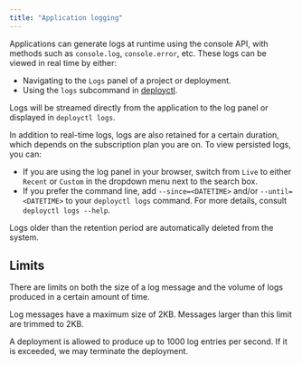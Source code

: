 ```yaml
---
title: "Application logging"
---
```


Applications can generate logs at runtime using the console API, with methods
such as `console.log`, `console.error`, etc. These logs can be viewed in real
time by either:

- Navigating to the `Logs` panel of a project or deployment.
- Using the `logs` subcommand in [deployctl](/deploy/classic/deployctl).

Logs will be streamed directly from the application to the log panel or
displayed in `deployctl logs`.

In addition to real-time logs, logs are also retained for a certain duration,
which depends on the subscription plan you are on. To view persisted logs, you
can:

- If you are using the log panel in your browser, switch from `Live` to either
  `Recent` or `Custom` in the dropdown menu next to the search box.
- If you prefer the command line, add `--since=<DATETIME>` and/or
  `--until=<DATETIME>` to your `deployctl logs` command. For more details,
  consult `deployctl logs --help`.

Logs older than the retention period are automatically deleted from the system.

## Limits

There are limits on both the size of a log message and the volume of logs
produced in a certain amount of time.

Log messages have a maximum size of 2KB. Messages larger than this limit are
trimmed to 2KB.

A deployment is allowed to produce up to 1000 log entries per second. If it is
exceeded, we may terminate the deployment.
